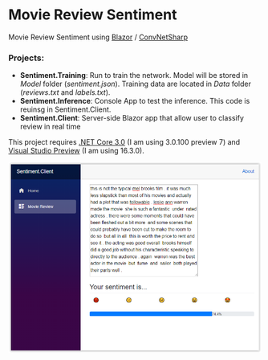 # Movie Review Sentiment

Movie Review Sentiment using [Blazor](https://dotnet.microsoft.com/apps/aspnet/web-apps/client) / [ConvNetSharp](https://github.com/cbovar/ConvNetSharp)

### Projects:
* **Sentiment.Training**: Run to train the network. Model will be stored in *Model* folder (*sentiment.json*). Training data are located in *Data* folder (*reviews.txt* and *labels.txt*).
* **Sentiment.Inference**: Console App to test the inference. This code is reuinsg in Sentiment.Client.
* **Sentiment.Client**: Server-side Blazor app that allow user to classify review in real time

This project requires [.NET Core 3.0](https://dotnet.microsoft.com/download/dotnet-core/3.0) (I am using 3.0.100 preview 7) and [Visual Studio Preview](https://visualstudio.microsoft.com/vs/preview/) (I am using 16.3.0).

![Screenshot](https://github.com/cbovar/MovieReviewSentiment/blob/master/img/Screen%20Shot.PNG)

